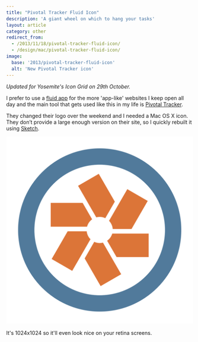 ```yaml
---
title: "Pivotal Tracker Fluid Icon"
description: 'A giant wheel on which to hang your tasks'
layout: article
category: other
redirect_from:
  - /2013/11/18/pivotal-tracker-fluid-icon/
  - /design/mac/pivotal-tracker-fluid-icon/
image:
  base: '2013/pivotal-tracker-fluid-icon'
  alt: 'New Pivotal Tracker icon'
---
```


_Updated for Yosemite's Icon Grid on 29th October._

I prefer to use a [fluid app](https://fluidapp.com) for the more 'app-like' websites I keep open all day and the main tool that gets used like this in my life is [Pivotal Tracker](https://pivotaltracker.com).

They changed their logo over the weekend and I needed a Mac OS X icon. They don’t provide a large enough version on their site, so I quickly rebuilt it using [Sketch](https://www.sketch.com).

[![Pivotal Tracker 2013: Fluid Icon](/images/2013/pivotal-tracker-fluid-icon-2013.png)](/images/2013/pivotal-tracker-fluid-icon-2013.png)

It's 1024x1024 so it'll even look nice on your retina screens.
